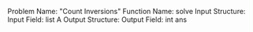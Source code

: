 Problem Name: "Count Inversions"
Function Name: solve
Input Structure:
Input Field: list<int> A
Output Structure:
Output Field: int ans
